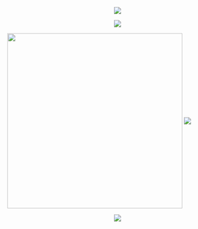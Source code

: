 <!-- Header -->
<p style="text-align: center">
    <img src="https://capsule-render.vercel.app/api?type=waving&color=timeGradient&height=300&&section=header&text={Hi%20There}&fontSize=90&fontAlign=50&fontAlignY=30&desc={I'm%20Yu%20Yantao}&descAlign=50&descSize=30&descAlignY=60&animation=twinkling"/>
</p>

<!-- Welcome -->
<p align="center">
<img src="https://readme-typing-svg.demolab.com?font=Orbitron&size=25&pause=1000&center=true&vCenter=true&random=false&width=600&lines=Welcome+to+my+GitHub+profile+page+!"/>
</p>
<img align="center" width="400" src="https://github-readme-stats.vercel.app/api?username=Yu-Yantao&theme=transparent&include_all_commits=true&show_icons=true&hide_border=true" />

<img align="center" src="https://skillicons.dev/icons?i=go,java,python,html,css,js,ts&theme=light" />
<p align="center">
  <a href="https://skillicons.dev">
      <img align="center" src="https://skillicons.dev/icons?i=go,java,python,docker,html,css,js,ts&theme=light" />
  </a>
</p>
